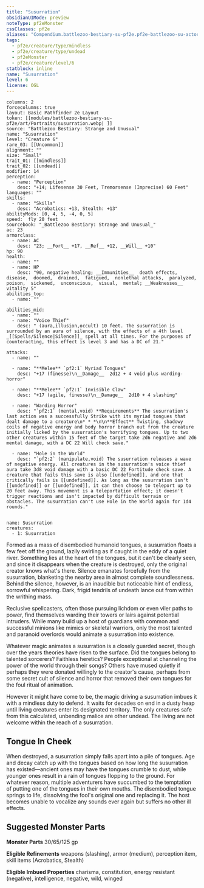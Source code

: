 ```yaml
---
title: "Susurration"
obsidianUIMode: preview
noteType: pf2eMonster
cssClasses: pf2e
aliases: "Compendium.battlezoo-bestiary-su-pf2e.pf2e-battlezoo-su-actors.Actor.CdwLWUGp1hRDxIFi" 
tags:
  - pf2e/creature/type/mindless
  - pf2e/creature/type/undead
  - pf2eMonster
  - pf2e/creature/level/6
statblock: inline
name: "Susurration"
level: 6
license: OGL
---
```


```statblock
columns: 2
forcecolumns: true
layout: Basic Pathfinder 2e Layout
token: [[modules/battlezoo-bestiary-su-pf2e/art/Portraits/susurration.webp| ]]
source: "Battlezoo Bestiary: Strange and Unusual"
name: "Susurration"
level: "Creature 6"
rare_03: [[Uncommon]]
alignment: ""
size: "Small"
trait_01: [[mindless]]
trait_02: [[undead]]
modifier: 14
perception:
  - name: "Perception"
    desc: "+14; Lifesense 30 Feet, Tremorsense (Imprecise) 60 Feet"
languages: ""
skills:
  - name: "Skills"
    desc: "Acrobatics: +13, Stealth: +13"
abilityMods: [0, 4, 5, -4, 0, 5]
speed:  fly 20 feet
sourcebook: "_Battlezoo Bestiary: Strange and Unusual_"
ac: 23
armorclass:
  - name: AC
    desc: "23; __Fort__ +17, __Ref__ +12, __Will__ +10"
hp: 90
health:
  - name: ""
  - name: HP
    desc: "90, negative healing; __Immunities__  death effects,  disease,  doomed,  drained,  fatigued,  nonlethal attacks,  paralyzed,  poison,  sickened,  unconscious,  visual,  mental; __Weaknesses__ vitality 5"
abilities_top:
  - name: ""

abilities_mid:
  - name: ""
  - name: "Voice Thief"
    desc: " (aura,illusion,occult) 10 feet. The susurration is surrounded by an aura of silence, with the effects of a 4th level _[[Spells/Silence|Silence]]_ spell at all times. For the purposes of counteracting, this effect is level 3 and has a DC of 21."

attacks:
  - name: ""

  - name: "**Melee** `pf2:1` Myriad Tongues"
    desc: "+17 (finesse)\n__Damage__  2d12 + 4 void plus warding-horror"

  - name: "**Melee** `pf2:1` Invisible Claw"
    desc: "+17 (agile, finesse)\n__Damage__  2d10 + 4 slashing"

  - name: "Warding Horror"
    desc: "`pf2:1` (mental,void) **Requirements** The susurration's last action was a successfully Strike with its myriad tongues that dealt damage to a creature\n* * *\n\n**Effect** Twisting, shadowy coils of negative energy and body horror branch out from the creature initially licked by the susurration's horrifying tongues. Up to two other creatures within 15 feet of the target take 2d6 negative and 2d6 mental damage, with a DC 22 Will check save."

  - name: "Hole in the World"
    desc: "`pf2:2` (manipulate,void) The susurration releases a wave of negative energy. All creatures in the susurration's voice thief aura take 3d8 void damage with a basic DC 22 Fortitude check save. A creature that fails this save is also [[undefined]], and one that critically fails is [[undefined]]. As long as the susurration isn't [[undefined]] or [[undefined]], it can then choose to teleport up to 20 feet away. This movement is a teleportation effect; it doesn't trigger reactions and isn't impacted by difficult terrain or obstacles. The susurration can't use Hole in the World again for 1d4 rounds."
 
```

```encounter-table
name: Susurration
creatures:
  - 1: Susurration
```



Formed as a mass of disembodied humanoid tongues, a susurration floats a few feet off the ground, lazily swirling as if caught in the eddy of a quiet river. Something lies at the heart of the tongues, but it can't be clearly seen, and since it disappears when the creature is destroyed, only the original creator knows what's there. Silence emanates forcefully from the susurration, blanketing the nearby area in almost complete soundlessness. Behind the silence, however, is an inaudible but noticeable hint of endless, sorrowful whispering. Dark, frigid tendrils of undeath lance out from within the writhing mass.

Reclusive spellcasters, often those pursuing lichdom or even viler paths to power, find themselves warding their towers or lairs against potential intruders. While many build up a host of guardians with common and successful minions like mimics or skeletal warriors, only the most talented and paranoid overlords would animate a susurration into existence.

Whatever magic animates a susurration is a closely guarded secret, though over the years theories have risen to the surface. Did the tongues belong to talented sorcerers? Faithless heretics? People exceptional at channeling the power of the world through their songs? Others have mused quietly if perhaps they were donated willingly to the creator's cause, perhaps from some secret cult of silence and horror that removed their own tongues for the foul ritual of animation.

However it might have come to be, the magic driving a susurration imbues it with a mindless duty to defend. It waits for decades on end in a dusty heap until living creatures enter its designated territory. The only creatures safe from this calculated, unbending malice are other undead. The living are not welcome within the reach of a susurration.

## Tongue In Cheek

When destroyed, a susurration simply falls apart into a pile of tongues. Age and decay catch up with the tongues based on how long the susurration has existed—ancient ones may have the tongues crumble to dust, while younger ones result in a rain of tongues flopping to the ground. For whatever reason, multiple adventurers have succumbed to the temptation of putting one of the tongues in their own mouths. The disembodied tongue springs to life, dissolving the fool's original one and replacing it. The host becomes unable to vocalize any sounds ever again but suffers no other ill effects.

## Suggested Monster Parts

**Monster Parts** 30/65/125 gp

**Eligible Refinements** weapons (slashing), armor (medium), perception item, skill items (Acrobatics, Stealth)

**Eligible Imbued Properties** charisma, constitution, energy resistant (negative), intelligence, negative, wild, winged
